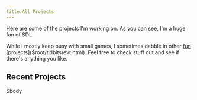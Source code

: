 ```yaml
---
title:All Projects
---
```


Here are some of the projects I\'m working on. As you can see, I\'m a huge fan of SDL. 

While I mostly keep busy with small games, I sometimes dabble in other [fun]($root/tidbits/beep.c.txt) [projects]($root/tidbits/evt.html).
Feel free to check stuff out and see if there\'s anything you like.  

## Recent Projects ##
<table class="projectlist">
  $body
</table>

